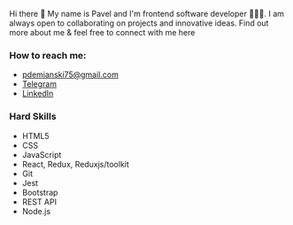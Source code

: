 Hi there 👋 My name is Pavel and I'm frontend software developer 👨🏻‍💻. I am always open to collaborating on projects and innovative ideas. Find out more about me & feel free to connect with me here

### How to reach me: 
- pdemianski75@gmail.com
- [Telegram](https://t.me/pasadem)
- [LinkedIn](linkedin.com/in/павел-демьянский-5b602a49)

### Hard Skills
- HTML5
- CSS
- JavaScript
- React, Redux, Reduxjs/toolkit
- Git
- Jest
- Bootstrap
- REST API
- Node.js

<!--
**pasadem/pasadem** is a ✨ _special_ ✨ repository because its `README.md` (this file) appears on your GitHub profile.

Here are some ideas to get you started:

- 🔭 I’m currently working on ...
- 🌱 I’m currently learning ...
- 👯 I’m looking to collaborate on ...
- 🤔 I’m looking for help with ...
- 💬 Ask me about ...
- 📫 How to reach me: ...
- 😄 Pronouns: ...
- ⚡ Fun fact: ...
-->
